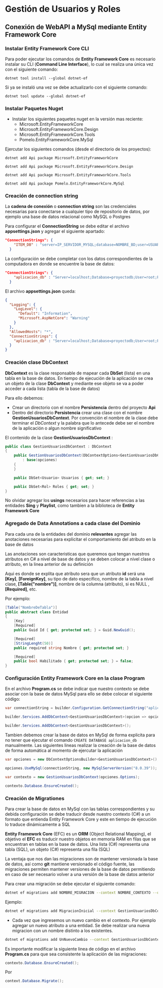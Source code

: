 # Gestión de Usuarios y Roles

## Conexión de WebAPI a MySql mediante Entity Framework Core

### Instalar Entity Framework Core CLI

Para poder ejecutar los comandos de **Entity Framework Core** es necesario instalar su CLI (**Command Line Interface**), lo cual se realiza una única vez con el siguiente comando:

```
dotnet tool install --global dotnet-ef
```

Si ya se instaló una vez se debe actualizarlo con el siguiente comando:

```
dotnet tool update --global dotnet-ef
```

### Instalar Paquetes Nuget

- Instalar los siguientes paquetes nuget en la versión mas reciente:
    - Microsoft.EntityFrameworkCore
    - Microsoft.EntityFrameworkCore.Design
    - Microsoft.EntityFrameworkCore.Tools
    - Pomelo.EntityFrameworkCore.MySql

Ejercutar los siguientes comandos (desde el directorio de los proyectos):
```
dotnet add Api package Microsoft.EntityFrameworkCore
```

```
dotnet add Api package Microsoft.EntityFrameworkCore.Design
```

```
dotnet add Api package Microsoft.EntityFrameworkCore.Tools
```

```
dotnet add Api package Pomelo.EntityFrameworkCore.MySql
```

### Creación de connection string

La **cadena de conexión** o **connection string** son las credenciales necesarias para conectarse a cualquier tipo de repositorio de datos, por ejemplo una base de datos relacional como MySQL o Postgres

Para configurar el **ConnectionString** se debe editar el archivo **appsettings.json** y agregar el siguiente apartado:

```json
"ConnectionStrings": {
    "ITEM_DB" : "server=IP_SERVIDOR_MYSQL;database=NOMBRE_BD;user=USUARIO;password=CONTRASEÑA"
  }
```

La configuración se debe completar con los datos correspondientes de la computadora en donde se encuentre la base de datos:

```json
"ConnectionStrings": {
    "aplicacion_db" : "Server=localhost;Database=proyectodb;User=root;Password=pass123"
  }
```

El archivo **appsettings.json** queda:

```json
{
  "Logging": {
    "LogLevel": {
      "Default": "Information",
      "Microsoft.AspNetCore": "Warning"
    }
  },
  "AllowedHosts": "*",
  "ConnectionStrings": {
    "aplicacion_db" : "Server=localhost;Database=proyectodb;User=root;Password=pass123"
  }
}
```

### Creación clase DbContext

**DbContext** es la clase responsable de mapear cada **DbSet** (lista) en una tabla en la base de datos. En tiempo de ejecución de la aplicación se crea un objeto de la clase **DbContext** y mediante ese objeto se va a poder acceder a cada lista (tabla de la base de datos)

Para ello debemos:
- Crear un directorio con el nombre **Persistencia** dentro del proyecto **Api**
- Dentro del directorio **Persistencia** crear una clase con el nombre **GestionUsuariosDbContext**. Por convención el nombre de la clase debe terminar el *DbContext* y la palabra que lo antecede debe ser el nombre de la aplicación o algun nombre significativo

El contenido de la clase **GestionUsuariosDbContext** :

```csharp
public class GestionUsuariosDbContext : DbContext
{
    public GestionUsuariosDbContext(DbContextOptions<GestionUsuariosDbContext> opciones)
        : base(opciones)
    {
    }

    public DbSet<Usuario> Usuarios { get; set; }

    public DbSet<Rol> Roles { get; set; }
}
```

No olvidar agregar los **usings** necesarios para hacer referencias a las entidades **Sing** y **Playlist**, como tambien a la biblioteca de **Entity Framework Core** 

### Agregado de Data Annotations a cada clase del Dominio

Para cada una de la entidades del dominio **relevantes** agregar las anotaciones necesarias para explicitar el comportamiento del atributo en la base de datos

Las anotaciones son caracteristicas que queremos que tengan nuestros atributos en C# a nivel de base de datos y se deben colocar a nivel clase o atributo, en la linea anterior de su definición

Aqui es donde se explita que atributo sera que un atributo **id** será una **[Key]**, **[ForeignKey]**, su tipo de dato especifico, nombre de la tabla a nivel clase, **[Table("nombre")]**, nombre de la columna (atributo), si es NULL , **[Required]**, etc.

Por ejemplo:
```csharp
[Table("NombreDeTabla")]
public abstract class Entidad
{
    [Key]
    [Required]
    public Guid Id { get; protected set; } = Guid.NewGuid();

    [Required]
    [StringLenght(50)]
    public required string Nombre { get; protected set; }

    [Required]
    public bool Habilitado { get; protected set; } = false;
}
``` 

### Configuración Entity Framework Core en la clase Program

En el archivo **Program.cs** se debe indicar que nuestro contexto se debe asociar con la base de datos MySql para ello se debe colocar el siguiente código:

```csharp
var connectionString = builder.Configuration.GetConnectionString("aplicacion_db");

builder.Services.AddDbContext<GestionUsuariosDbContext>(opcion => opcion.UseMySql(connectionString, new MySqlServerVersion("8.0.39"));

builder.Services.AddDbContext<GestionUsuariosDbContext>();
```

Tambien debemos crear la base de datos en MySql de forma explicita para no tener que ejecutar el comando `CREATE DATABASE aplicacion_db` manualmente. Las siguientes lineas realizar la creación de la base de datos de forma automática al momento de ejercutar la aplicación

```csharp
var opciones = new DbContextOptionsBuilder<GestionUsuariosDbContext>();

opciones.UseMySql(connectionString, new MySqlServerVersion("8.0.39"));

var contexto = new GestionUsuariosDbContext(opciones.Options);

contexto.Database.EnsureCreated();
```

### Creación de Migrationes

Para crear la base de datos en MySql con las tablas correspondientes y su debida configuración se debe traducir desde nuestro contexto (C#) a un formato que entienda Entity Framework Core y este en tiempo de ejecución lo traduce dinámicamente a SQL

**Entity Framework Core** (EFC) es un **ORM** (Object Relational Mapping), el objetivo el **EFC** es traducir nuestro objetos en memoria RAM en filas que se encuentran en tablas en la base de datos. Una lista (C#) representa una tabla (SQL), un objeto (C#) representa una fila (SQL)

La ventaja que nos dan las migraciones son de mantener versionada la base de datos, así como **git** mantiene versionado el código fuente, las migraciones permiten mantener versiones de la base de datos permitiendo en caso de ser necesario volver a una versión de la base de datos anterior

Para crear una migración se debe ejecutar el siguiente comando:

```sh
dotnet ef migrations add NOMBRE_MIGRACION --context NOMBRE_CONTEXTO --output-dir DIRECTORIO_MIGRACIONES --project NOMBRE_PROYECTO --startup-project NOMBRE_PROYECTO_EJECUTABLE
```

Ejemplo:

```sh
dotnet ef migrations add MigracionInicial --context GestionUsuariosDbContext --output-dir Persistencia/Migraciones --project Api --startup-project Api
```

- Cada vez que ingresemos un nuevo cambio en el contexto. Por ejemplo agregar un nuevo atributo a una entidad. Se debe realizar una nueva migracion con un nombre distinto a los existentes.

```sh
dotnet ef migrations add UnNuevoCambio --context GestionUsuariosDbContext --output-dir Persistencia/Migraciones --project Api --startup-project Api
```

Es importante modificar la siguiente linea de código en el archivo **Program.cs** para que sea consistente la aplicación de las migraciones:
```csharp
contexto.Database.EnsureCreated();
```
Por
```csharp
context.Database.Migrate();
```
